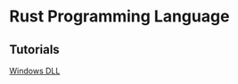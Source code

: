 # Rust Programming Language

## Tutorials
[Windows DLL](https://samrambles.com/guides/window-hacking-with-rust/creating-a-dll-with-rust/index.html)  